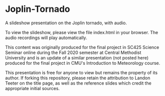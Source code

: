 # Joplin-Tornado
A slideshow presentation on the Joplin tornado, with audio.

To view the slideshow, please view the file index.html in your browser. The audio recordings will play automatically.

This content was originally produced for the final project in SC425 Science Seminar online during the Fall 2020 semester at Central Methodist University and is an update of a similar presentation (not posted here) produced for the final project in CMU's Introduction to Meteorology course.

This presentation is free for anyone to view but remains the property of its author. If forking this repository, please retain the attribution to Landon Teeter on the title page, as well as the reference slides which credit the appropriate initial sources.
